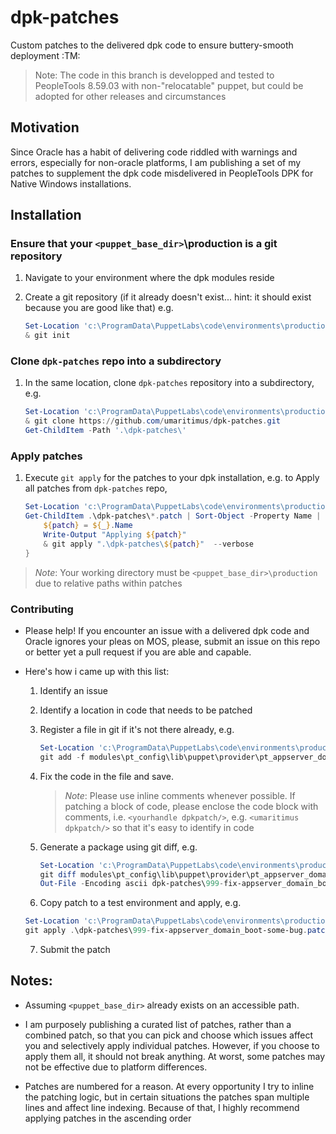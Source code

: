 # dpk-patches
Custom patches to the delivered dpk code to ensure buttery-smooth deployment :TM:

> Note:  The code in this branch is developped and tested to PeopleTools 8.59.03 with non-"relocatable" puppet, but could be adopted for other releases and circumstances

## Motivation

Since Oracle has a habit of delivering code riddled with warnings and errors, especially for non-oracle platforms, I am publishing a set of my patches to supplement the dpk code misdelivered in PeopleTools DPK for Native Windows installations.

## Installation

### Ensure that your `<puppet_base_dir>`\production is a git repository

1. Navigate to your environment where the dpk modules reside
2. Create a git repository (if it already doesn't exist... hint: it should exist because you are good like that) e.g.

    ```powershell
    Set-Location 'c:\ProgramData\PuppetLabs\code\environments\production'
    & git init
    ```

### Clone `dpk-patches` repo into a subdirectory

1. In the same location, clone `dpk-patches` repository into a subdirectory, e.g. 

    ```powershell
    Set-Location 'c:\ProgramData\PuppetLabs\code\environments\production'
    & git clone https://github.com/umaritimus/dpk-patches.git
    Get-ChildItem -Path '.\dpk-patches\'
    ```

### Apply patches

1. Execute `git apply` for the patches to your dpk installation, e.g. to Apply all patches from `dpk-patches` repo, 

    ```powershell
    Set-Location 'c:\ProgramData\PuppetLabs\code\environments\production'
    Get-ChildItem .\dpk-patches\*.patch | Sort-Object -Property Name | ForEach-Object {
        ${patch} = ${_}.Name
        Write-Output "Applying ${patch}"
        & git apply ".\dpk-patches\${patch}"  --verbose
    }
    ```
> _Note_: Your working directory must be `<puppet_base_dir>\production` due to relative paths within patches

### Contributing

* Please help!  If you encounter an issue with a delivered dpk code and Oracle ignores your pleas on MOS, please, submit an issue on this repo or better yet a pull request if you are able and capable.

* Here's how i came up with this list:
  1. Identify an issue
  2. Identify a location in code that needs to be patched
  3. Register a file in git if it's not there already, e.g.
  
     ```powershell
     Set-Location 'c:\ProgramData\PuppetLabs\code\environments\production'
     git add -f modules\pt_config\lib\puppet\provider\pt_appserver_domain_boot\appserver_domain_boot.rb
     ```
     
  4. Fix the code in the file and save.  
     > _Note_: Please use inline comments whenever possible.  If patching a block of code, please enclose
     > the code block with comments, i.e. `<yourhandle dpkpatch/>`, e.g. `<umaritimus dpkpatch/>` so that it's easy to identify in code
     
  5. Generate a package using git diff, e.g. 

     ```powershell
     Set-Location 'c:\ProgramData\PuppetLabs\code\environments\production'
     git diff modules\pt_config\lib\puppet\provider\pt_appserver_domain_boot\appserver_domain_boot.rb | `
     Out-File -Encoding ascii dpk-patches\999-fix-appserver_domain_boot-some-bug.patch
     ```
   6. Copy patch to a test environment and apply, e.g.

     ```powershell
     Set-Location 'c:\ProgramData\PuppetLabs\code\environments\production'
     git apply .\dpk-patches\999-fix-appserver_domain_boot-some-bug.patch
     ```
   7. Submit the patch
    
## Notes:

* Assuming `<puppet_base_dir>` already exists on an accessible path.

* I am purposely publishing a curated list of patches, rather than a combined patch, so that you can pick and choose which issues affect you and selectively apply individual patches.  However, if you choose to apply them all, it should not break anything.  At worst, some patches may not be effective due to platform differences.

* Patches are numbered for a reason.  At every opportunity I try to inline the patching logic, but in certain situations the patches span multiple lines and affect line indexing.  Because of that, I highly recommend applying patches in the ascending order
